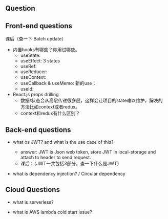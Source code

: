 ## Question

## Front-end questions
课后（查一下 Batch update）
- 内置hooks有哪些？你用过哪些。
  - useState:
  - useEffect: 3 states
  - useRef: 
  - useReducer:
  - useContext:
  - useCallback & useMemo:
新的use：
  - useId:
- React.js props drilling
  - 数据/状态会从高层传递很多层，这样会让项目的state难以维护，解决的方法比如context或者redux。
  - context和redux有什么区别？

 
## Back-end questions

- what os JWT? and what is the use case of this?
  - answer: JWT is Json web token, store JWT in local-storage and attach to header to send request.
  - 课后：（JWT一共包括3部分，查一下什么是JWT）

- what is dependency injection? / Circular dependency


## Cloud Questions

- what is serverless?

- what is AWS lambda cold start issue?
